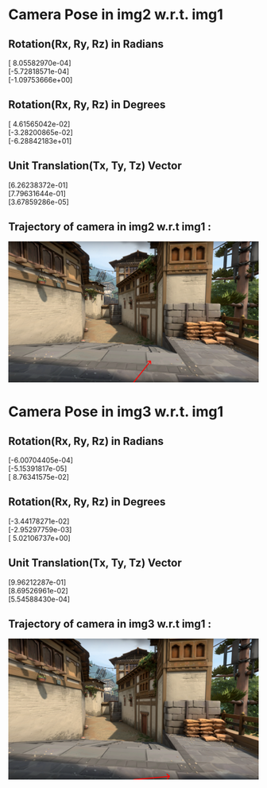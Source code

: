 
# Camera Pose in img2 w.r.t. img1
## Rotation(Rx, Ry, Rz) in Radians
 [ 8.05582970e-04]  
 [-5.72818571e-04]  
 [-1.09753666e+00]  
## Rotation(Rx, Ry, Rz) in Degrees
 [ 4.61565042e-02]  
 [-3.28200865e-02]  
 [-6.28842183e+01]  
## Unit Translation(Tx, Ty, Tz) Vector
 [6.26238372e-01]  
 [7.79631644e-01]  
 [3.67859286e-05]  

## Trajectory of camera in img2 w.r.t img1 :
![](img2_trajectory_on_img1.png)

# Camera Pose in img3 w.r.t. img1
## Rotation(Rx, Ry, Rz) in Radians
 [-6.00704405e-04]  
 [-5.15391817e-05]  
 [ 8.76341575e-02]  
## Rotation(Rx, Ry, Rz) in Degrees
 [-3.44178271e-02]  
 [-2.95297759e-03]  
 [ 5.02106737e+00]  
## Unit Translation(Tx, Ty, Tz) Vector
 [9.96212287e-01]  
 [8.69526961e-02]  
 [5.54588430e-04]  
## Trajectory of camera in img3 w.r.t img1 :
![](img3_trajectory_on_img1.png)

